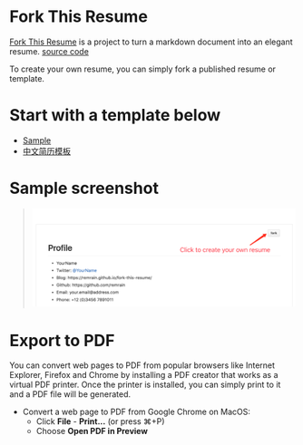 # Fork This Resume
[Fork This Resume](https://github.com/remrain/fork-this-resume) is a project to turn a markdown document into an elegant resume.
[source code](https://github.com/remrain/fork-this-resume)

To create your own resume, you can simply fork a published resume or template.

# Start with a template below
 - [Sample](https://remrain.github.io/fork-this-resume/#!/show/sample)
 - [中文简历模板](https://remrain.github.io/fork-this-resume/#!/show/sample-cn)

# Sample screenshot
 > ![](img/sample-screenshot.png)

# Export to PDF
You can convert web pages to PDF from popular browsers like Internet Explorer, Firefox and Chrome by installing a PDF creator that works as a virtual PDF printer. Once the printer is installed, you can simply print to it and a PDF file will be generated. 

 * Convert a web page to PDF from Google Chrome on MacOS:
     - Click **File** - **Print...** (or press ⌘+P)
     - Choose **Open PDF in Preview**
